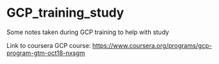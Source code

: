 # GCP_training_study
Some notes taken during GCP training to help with study

Link to coursera GCP course:
https://www.coursera.org/programs/gcp-program-gtm-oct18-nxsgm
